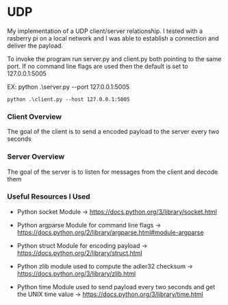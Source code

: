 # UDP
My implementation of a UDP client/server relationship.
I tested with a rasberry pi on a local network and I was able to establish a connection and deliver the payload.

To invoke the program run server.py and client.py both pointing to the same port.
If no command line flags are used then the default is set to 127.0.0.1:5005

EX: python .\server.py --port 127.0.0.1:5005

    python .\client.py --host 127.0.0.1:5005

### Client Overview
The goal of the client is to send a encoded payload to the server every two seconds
### Server Overview
The goal of the server is to listen for messages from the client and decode them
### Useful Resources I Used
* Python socket Module -> https://docs.python.org/3/library/socket.html

* Python argparse Module for command line flags -> https://docs.python.org/2/library/argparse.html#module-argparse

* Python struct Module for encoding payload -> https://docs.python.org/2/library/struct.html

* Python zlib module used to compute the adler32 checksum -> https://docs.python.org/3/library/zlib.html

* Python time Module used to send payload every two seconds and get the UNIX time value -> https://docs.python.org/3/library/time.html
